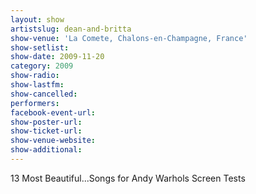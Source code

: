 ```yaml
---
layout: show
artistslug: dean-and-britta
show-venue: 'La Comete, Chalons-en-Champagne, France'
show-setlist: 
show-date: 2009-11-20
category: 2009
show-radio: 
show-lastfm: 
show-cancelled: 
performers: 
facebook-event-url: 
show-poster-url: 
show-ticket-url: 
show-venue-website: 
show-additional: 
---
```


13 Most Beautiful...Songs for Andy Warhols Screen Tests